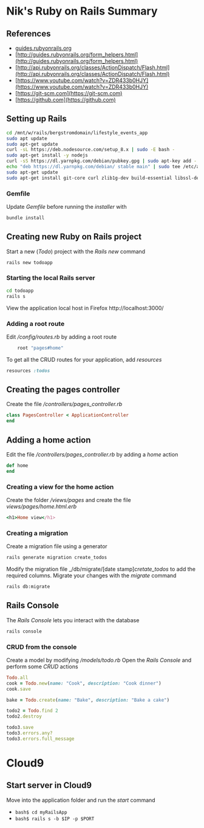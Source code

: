 Nik's Ruby on Rails Summary
==================================================

##  References
- [guides.rubyonrails.org](guides.rubyonrails.org)
- [http://guides.rubyonrails.org/form_helpers.html](http://guides.rubyonrails.org/form_helpers.html)
- [http://api.rubyonrails.org/classes/ActionDispatch/Flash.html](http://api.rubyonrails.org/classes/ActionDispatch/Flash.html)
- [https://www.youtube.com/watch?v=ZDR433b0HJY](https://www.youtube.com/watch?v=ZDR433b0HJY)
- [https://git-scm.com](https://git-scm.com)
- [https://github.com](https://github.com)


##  Setting up Rails
```bash
cd /mnt/w/rails/bergstromdomain/lifestyle_events_app
sudo apt update
sudo apt-get update
curl -sL https://deb.nodesource.com/setup_8.x | sudo -E bash -
sudo apt-get install -y nodejs
curl -sS https://dl.yarnpkg.com/debian/pubkey.gpg | sudo apt-key add -
echo "deb https://dl.yarnpkg.com/debian/ stable main" | sudo tee /etc/apt/sources.list.d/yarn.list
sudo apt-get update
sudo apt-get install git-core curl zlib1g-dev build-essential libssl-dev libreadline-dev libyaml-dev libsqlite3-dev sqlite3 libxml2-dev libxslt1-dev libcurl4-openssl-dev software-properties-common libffi-dev nodejs yarn
```


###  Gemfile
Update _Gemfile_ before running the _installer_ with
```bash
bundle install
```

##  Creating new Ruby on Rails project
Start a new (_Todo_) project with the _Rails new_ command
```bash
rails new todoapp
```


###  Starting the local Rails server
```bash
cd todoapp
rails s
```

View the application local host in Firefox
http://localhost:3000/


###  Adding a root route
Edit _/config/routes.rb_ by adding a root route
```ruby
    root "pages#home"
```

To get all the CRUD routes for your application, add _resources_
```ruby
resources :todos
```


##  Creating the pages controller
Create the file _/controllers/pages_controller.rb_
```ruby
class PagesController < ApplicationController
end
```

##  Adding a home action
Edit the file _/controllers/pages_controller.rb_ by adding a _home_ action
```ruby
def home
end
```

###  Creating a view for the home action
Create the folder _/views/pages_ and create the file _views/pages/home.html.erb_
```ruby
<h1>Home view</h1>
```


###  Creating a migration
Create a migration file using a generator
```bash
rails generate migration create_todos
```
Modify the migration file _/db/migrate/[date stamp]_cretate_todos_ to add the required columns.
Migrate your changes with the _migrate_ command
```bash
rails db:migrate
```


## Rails Console
The _Rails Console_ lets you interact with the database
```bash
rails console
```

###  CRUD from the console
Create a model by modifying _/models/todo.rb_
Open the _Rails Console_ and perform some _CRUD_ actions
```ruby
Todo.all
cook = Todo.new(name: "Cook", description: "Cook dinner")
cook.save

bake = Todo.create(name: "Bake", description: "Bake a cake")

todo2 = Todo.find 2
todo2.destroy

todo3.save
todo3.errors.any?
todo3.errors.full_message
```

# Cloud9
##  Start server in Cloud9
Move into the application folder and run the _start_ command
- `bash$ cd myRailsApp`
- `bash$ rails s -b $IP -p $PORT`
